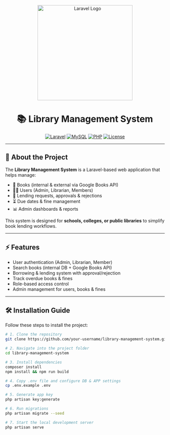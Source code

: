 <p align="center">
  <a href="https://laravel.com" target="_blank">
    <img src="https://raw.githubusercontent.com/laravel/art/master/logo-lockup/5%20SVG/2%20CMYK/1%20Full%20Color/laravel-logolockup-cmyk-red.svg" width="300" alt="Laravel Logo">
  </a>
</p>

<h1 align="center">📚 Library Management System</h1>

<p align="center">
  <a href="#"><img src="https://img.shields.io/badge/Laravel-11-red" alt="Laravel"></a>
  <a href="#"><img src="https://img.shields.io/badge/MySQL-Database-blue" alt="MySQL"></a>
  <a href="#"><img src="https://img.shields.io/badge/PHP-8.2-purple" alt="PHP"></a>
  <a href="#"><img src="https://img.shields.io/badge/license-MIT-green" alt="License"></a>
</p>

---

## 🚀 About the Project
The **Library Management System** is a Laravel-based web application that helps manage:
- 📖 Books (internal & external via Google Books API)
- 👩‍💻 Users (Admin, Librarian, Members)
- 🔄 Lending requests, approvals & rejections
- ⏳ Due dates & fine management
- 📊 Admin dashboards & reports

This system is designed for **schools, colleges, or public libraries** to simplify book lending workflows.

---

## ⚡ Features
- User authentication (Admin, Librarian, Member)
- Search books (internal DB + Google Books API)
- Borrowing & lending system with approval/rejection
- Track overdue books & fines
- Role-based access control
- Admin management for users, books & fines

---

## 🛠️ Installation Guide

Follow these steps to install the project:

```bash
# 1. Clone the repository
git clone https://github.com/your-username/library-management-system.git

# 2. Navigate into the project folder
cd library-management-system

# 3. Install dependencies
composer install
npm install && npm run build

# 4. Copy .env file and configure DB & APP settings
cp .env.example .env

# 5. Generate app key
php artisan key:generate

# 6. Run migrations
php artisan migrate --seed

# 7. Start the local development server
php artisan serve
